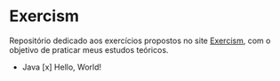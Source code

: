 # Exercism

Repositório dedicado aos exercícios propostos no site [Exercism](https://exercism.org/), com o objetivo de praticar meus estudos teóricos.



- Java
[x] Hello, World!

